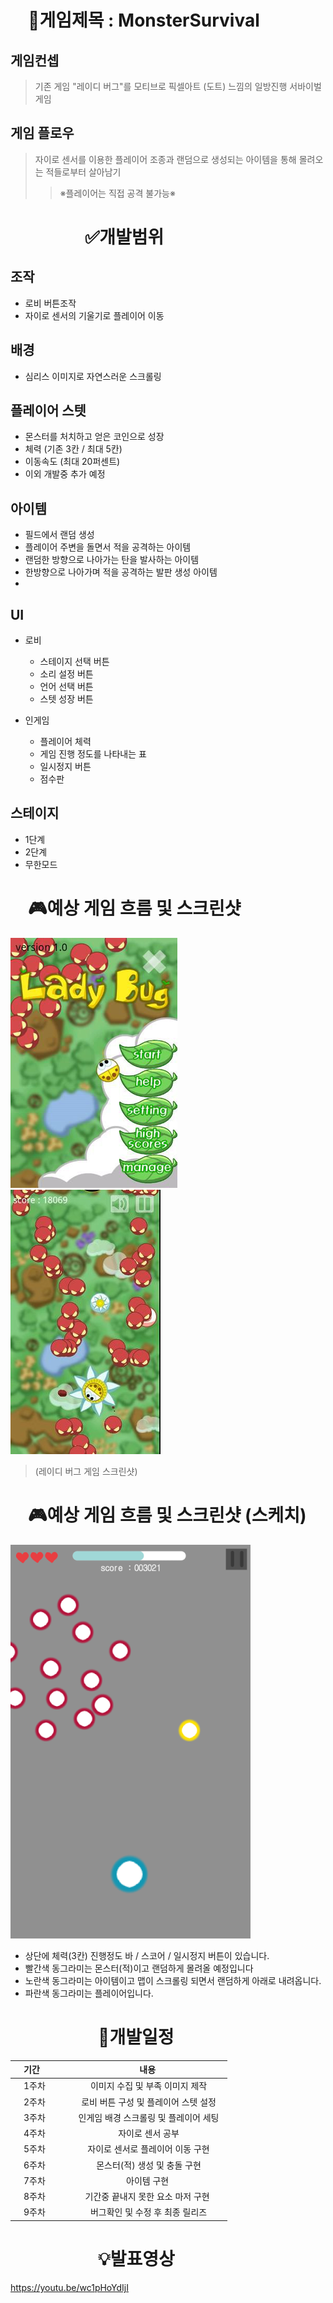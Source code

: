 
# 　:bookmark:게임제목 : MonsterSurvival

## 게임컨셉
> 기존 게임 "레이디 버그"를 모티브로
픽셀아트 (도트) 느낌의 일방진행 서바이벌 게임


## 게임 플로우 
> 자이로 센서를 이용한 플레이어 조종과
랜덤으로 생성되는 아이템을 통해 몰려오는 적들로부터 살아남기
>>※플레이어는 직접 공격 불가능※

# 　　　 　:white_check_mark:개발범위

## 조작 
  * 로비 버튼조작 
  * 자이로 센서의 기울기로 플레이어 이동 
  
##  배경
  * 심리스 이미지로 자연스러운 스크롤링
## 플레이어 스텟 
  * 몬스터를 처치하고 얻은 코인으로 성장
  * 체력 (기존 3칸 / 최대 5칸)
  * 이동속도 (최대 20퍼센트)
  * 이외 개발중 추가 예정
  
## 아이템 
* 필드에서 랜덤 생성 
* 플레이어 주변을 돌면서 적을 공격하는 아이템
* 랜덤한 방향으로 나아가는 탄을 발사하는 아이템
* 한방향으로 나아가며 적을 공격하는 발판 생성 아이템
* 

## UI
  * 로비
    * 스테이지 선택 버튼
    * 소리 설정 버튼
    * 언어 선택 버튼
    * 스텟 성장 버튼
   
  * 인게임
    * 플레이어 체력
    * 게임 진행 정도를 나타내는 표
    * 일시정지 버튼
    * 점수판
    
## 스테이지
  * 1단계 
  * 2단계
  * 무한모드 
 
# 　:video_game:예상 게임 흐름 및 스크린샷
![ex_screenshot](./Lb1.png) ![ex_screenshot](./Lb2.jpg)
>(레이디 버그 게임 스크린샷)
# 　:video_game:예상 게임 흐름 및 스크린샷 (스케치)
![ex_screenshot](./Sc1.png) 
* 상단에 체력(3칸) 진행정도 바 / 스코어 / 일시정지 버튼이 있습니다.
* 빨간색 동그라미는 몬스터(적)이고 랜덤하게 몰려올 예정입니다
* 노란색 동그라미는 아이템이고 맵이 스크롤링 되면서 랜덤하게 아래로 내려옵니다.
* 파란색 동그라미는 플레이어입니다. 

# 　　　　　:date:개발일정 

|　기간　|　내용　|
|:---|:---:|
|　1주차　|　 이미지 수집 및 부족 이미지 제작　|
|　2주차　|　 로비 버튼 구성 및 플레이어 스텟 설정　|
|　3주차　|　 인게임 배경 스크롤링 및 플레이어 세팅　|
|　4주차　|　 자이로 센서 공부　|
|　5주차　|　 자이로 센서로 플레이어 이동 구현　|
|　6주차　|　 몬스터(적) 생성 및 충돌 구현　|
|　7주차　| 　아이템 구현　|
|　8주차　| 　기간중 끝내지 못한 요소 마저 구현　|
|　9주차　|　 버그확인 및 수정 후 최종 릴리즈 　|

# 　　　　　:bulb:발표영상
https://youtu.be/wc1pHoYdIjI
